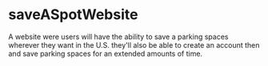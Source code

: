 # saveASpotWebsite
A website were users will have the ability to save a parking spaces wherever they want in the U.S. they'll also be able to create an account then and save parking spaces for an extended amounts of time.
